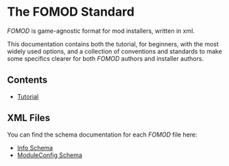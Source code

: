 # The FOMOD Standard

*FOMOD* is game-agnostic format for mod installers, written in xml.

This documentation contains both the tutorial, for beginners,
with the most widely used options, and a collection of conventions
and standards to make some specifics clearer for both *FOMOD*
authors and installer authors.

## Contents

* [Tutorial](tutorial.md)

## XML Files

You can find the schema documentation for each *FOMOD* file here:

- [Info Schema](_static/info.html)
- [ModuleConfig Schema](_static/ModuleConfig.html)
